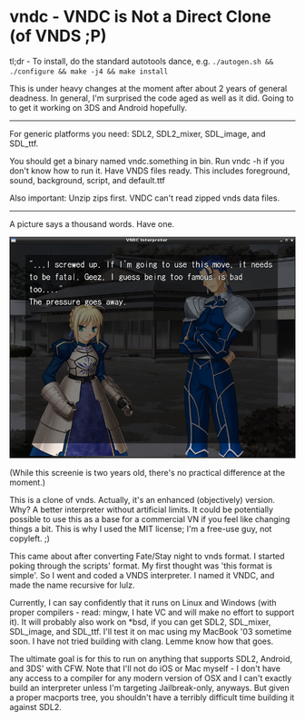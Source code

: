vndc - VNDC is Not a Direct Clone (of VNDS ;P)
====

tl;dr - To install, do the standard autotools dance, e.g. `./autogen.sh && ./configure && make -j4 && make install`

This is under heavy changes at the moment after about 2 years of general deadness. In general, I'm surprised the code aged as well as it did. Going to to get it working on 3DS and Android hopefully.

-----

For generic platforms you need: SDL2, SDL2_mixer, SDL_image, and SDL_ttf.

You should get a binary named vndc.something in bin. Run vndc -h if you don't know how to run it. Have VNDS files ready. This includes foreground, sound, background, script, and default.ttf

Also important: Unzip zips first. VNDC can't read zipped vnds data files.

-----

A picture says a thousand words. Have one.

![Screenie of Current State](https://raw.githubusercontent.com/chaoskagami/vndc/data/screenshot.png)

(While this screenie is two years old, there's no practical difference at the moment.)

This is a clone of vnds. Actually, it's an enhanced (objectively) version. Why? A better interpreter without artificial limits. It could be potentially possible to use this as a base for a commercial VN if you feel like changing things a bit. This is why I used the MIT license; I'm a free-use guy, not copyleft. ;)

This came about after converting Fate/Stay night to vnds format. I started poking through the scripts' format. My first thought was 'this format is simple'. So I went and coded a VNDS interpreter. I named it VNDC, and made the name recursive for lulz.

Currently, I can say confidently that it runs on Linux and Windows (with proper compilers - read: mingw, I hate VC and will make no effort to support it). It will probably also work on *bsd, if you can get SDL2, SDL_mixer, SDL_image, and SDL_ttf. I'll test it on mac using my MacBook '03 sometime soon. I have not tried building with clang. Lemme know how that goes.

The ultimate goal is for this to run on anything that supports SDL2, Android, and 3DS' with CFW. Note that I'll not do iOS or Mac myself - I don't have any access to a compiler for any modern version of OSX and I can't exactly build an interpreter unless I'm targeting Jailbreak-only, anyways. But given a proper macports tree, you shouldn't have a terribly difficult time building it against SDL2.
